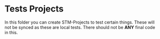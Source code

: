 # Tests Projects
In this folder you can create STM-Projects to test certain things. These will not be synced as these are local tests. There should not be **ANY** final code in this.
